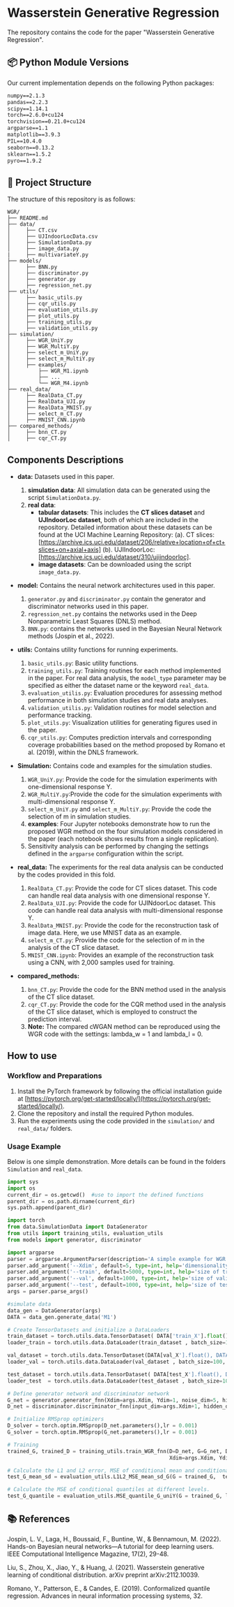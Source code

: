 # Wasserstein Generative Regression
The repository contains the code for the paper "Wasserstein Generative Regression".


## 📦 Python Module Versions
Our current implementation depends on the following Python packages:

```txt
numpy==2.1.3
pandas==2.2.3
scipy==1.14.1
torch==2.6.0+cu124
torchvision==0.21.0+cu124
argparse==1.1  
matplotlib==3.9.3
PIL==10.4.0
seaborn==0.13.2
sklearn==1.5.2
pyro==1.9.2
```
 

## 📁 Project Structure 
The structure of this repository is as follows:
``` 
WGR/
├── README.md
├── data/
│     ├── CT.csv
│     ├── UJIndoorLocData.csv
│     ├── SimulationData.py
│     ├── image_data.py
|     ├── multivariateY.py
├── models/
│     ├── BNN.py
│     ├── discriminator.py
│     ├── generator.py
│     ├── regression_net.py
├── utils/
│     ├── basic_utils.py 
│     ├── cqr_utils.py
│     ├── evaluation_utils.py
│     ├── plot_utils.py
│     ├── training_utils.py
│     ├── validation_utils.py
├── simulation/
│     ├── WGR_UniY.py
│     ├── WGR_MultiY.py
│     ├── select_m_UniY.py
│     ├── select_m_MultiY.py
│     ├── examples/
│         ├── WGR_M1.ipynb
│         ├── ...
│         └── WGR_M4.ipynb
├── real_data/
│     ├── RealData_CT.py
│     ├── RealData_UJI.py
│     ├── RealData_MNIST.py
│     ├── select_m_CT.py
│     ├── MNIST_CNN.ipynb
├── compared_methods/
│     ├── bnn_CT.py
│     ├── cqr_CT.py
```

## Components Descriptions
- **data:** Datasets used in this paper.
  1. **simulation data**: All simulation data can be generated using the script `SimulationData.py`.  
  2. **real data**:
     - **tabular datasets**: This includes the **CT slices dataset** and **UJIndoorLoc dataset**, both of which are included in the repository. Detailed information about these datasets can be found at the UCI Machine Learning Repository:
       (a). CT slices: [https://archive.ics.uci.edu/dataset/206/relative+location+of+ct+slices+on+axial+axis]
       (b). UJIIndoorLoc: [https://archive.ics.uci.edu/dataset/310/ujiindoorloc].
     - **image datasets**: Can be downloaded using the script `image_data.py`.
- **model:**  Contains the neural network architectures used in this paper.
  1. `generator.py` and `discriminator.py` contain the generator and discriminator networks used in this paper.
  2. `regression_net.py` contains the networks used in the Deep Nonparametric Least Squares (DNLS) method.
  3. `BNN.py`: contains the networks used in the Bayesian Neural Network methods (Jospin et al., 2022).
- **utils:**  Contains utility functions for running experiments.
  1. `basic_utils.py`: Basic utility functions.
  2. `training_utils.py`: Training routines for each method implemented in the paper. For real data analysis, the `model_type` parameter may be specified as either the dataset name or the keyword `real_data`.
  3. `evaluation_utilis.py`: Evaluation procedures for assessing method performance in both simulation studies and real data analyses.  
  4. `validation_utilis.py`: Validation routines for model selection and performance tracking.  
  5. `plot_utils.py`: Visualization utilities for generating figures used in the paper.
  6. `cqr_utils.py`: Computes prediction intervals and corresponding coverage probabilities based on the method proposed by Romano et al. (2019), within the DNLS framework.
- **Simulation:** Contains code and examples for the simulation studies.  
  1. `WGR_UniY.py`: Provide the code for the simulation experiments with one-dimensional response Y.
  2. `WGR_MultiY.py`:Provide the code for the simulation experiments with multi-dimensional response Y.
  3. `select_m_UniY.py` and `select_m_MultiY.py`: Provide the code the selection of m in simulation studies.
  4. **examples**: Four Jupyter notebooks demonstrate how to run the proposed WGR method on the four simulation models considered in the paper (each notebook shows results from a single replication).
  5. Sensitivity analysis can be performed by changing the settings defined in the `argparse` configuration within the script.

- **real_data:** The experiments for the real data analysis can be conducted by the codes provided in this fold.
  1. `RealData_CT.py`: Provide the code for CT slices dataset. This code can handle real data analysis with one dimensional response Y.
  2. `RealData_UJI.py`: Provide the code for UJINdoorLoc dataset. This code can handle real data analysis with multi-dimensional response Y.
  3. `RealData_MNIST.py`: Provide the code for the reconstruction task of image data. Here, we use MNIST data as an example.
  4. `select_m_CT.py`: Provide the code for the selection of m in the analysis of the CT slice dataset.
  5. `MNIST_CNN.ipynb`: Provides an example of the reconstruction task using a CNN, with 2,000 samples used for training.
- **compared_methods:**
  1. `bnn_CT.py`: Provide the code for the BNN method used in the analysis of the CT slice dataset.
  2. `cqr_CT.py`: Provide the code for the CQR method used in the analysis of the CT slice dataset, which is employed to construct the prediction interval.
  3. **Note:** The compared cWGAN method can be reproduced using the WGR code with the settings: lambda_w = 1 and lambda_l = 0. 

## How to use 
### Workflow and Preparations
1. Install the PyTorch framework by following the official installation guide at [https://pytorch.org/get-started/locally/](https://pytorch.org/get-started/locally/).  
2. Clone the repository and install the required Python modules.  
3. Run the experiments using the code provided in the `simulation/` and `real_data/` folders.
### Usage Example
Below is one simple demonstration. More details can be found in the folders `Simulation` and `real_data`.
```python
import sys
import os
current_dir = os.getcwd()  #use to import the defined functions
parent_dir = os.path.dirname(current_dir) 
sys.path.append(parent_dir)  

import torch
from data.SimulationData import DataGenerator
from utils import training_utils, evaluation_utils
from models import generator, discriminator

import argparse
parser = argparse.ArgumentParser(description='A simple example for WGR')
parser.add_argument('--Xdim', default=5, type=int, help='dimensionality of X')
parser.add_argument('--train', default=5000, type=int, help='size of train dataset')
parser.add_argument('--val', default=1000, type=int, help='size of validation dataset')
parser.add_argument('--test', default=1000, type=int, help='size of test dataset')
args = parser.parse_args()

#simulate data
data_gen = DataGenerator(args)
DATA = data_gen.generate_data('M1')

# Create TensorDatasets and initialize a DataLoaders
train_dataset = torch.utils.data.TensorDataset( DATA['train_X'].float(), DATA['train_Y'].float() )
loader_train = torch.utils.data.DataLoader(train_dataset , batch_size=128, shuffle=True)

val_dataset = torch.utils.data.TensorDataset(DATA[val_X'].float(), DATA[val_Y'].float() )
loader_val = torch.utils.data.DataLoader(val_dataset , batch_size=100, shuffle=True)

test_dataset = torch.utils.data.TensorDataset( DATA[test_X'].float(), DATA[test_Y'].float() )
loader_test  = torch.utils.data.DataLoader(test_dataset , batch_size=100, shuffle=True)

# Define generator network and discriminator network
G_net = generator.generator_fnn(Xdim=args.Xdim, Ydim=1, noise_dim=5, hidden_dims = [64, 32])
D_net = discriminator.discriminator_fnn(input_dim=args.Xdim+1, hidden_dims = [64, 32])

# Initialize RMSprop optimizers
D_solver = torch.optim.RMSprop(D_net.parameters(),lr = 0.001)
G_solver = torch.optim.RMSprop(G_net.parameters(),lr = 0.001)

# Training
trained_G, trained_D = training_utils.train_WGR_fnn(D=D_net, G=G_net, D_solver=D_solver, G_solver=G_solver, loader_train = loader_train, loader_val=loader_val, noise_dim=5,
                                                    Xdim=args.Xdim, Ydim=1, batch_size=128, save_path='./', device='cpu', num_epochs=200)

# Calculate the L1 and L2 error, MSE of conditional mean and conditional standard deviation on the test data  
test_G_mean_sd = evaluation_utils.L1L2_MSE_mean_sd_G(G = trained_G,  test_size = args.test, noise_dim=5,  batch_size=100, loader_dataset = loader_test )

# Calculate the MSE of conditional quantiles at different levels.
test_G_quantile = evaluation_utils.MSE_quantile_G_uniY(G = trained_G, loader_dataset = loader_test , noise_dim=5, test_size = args.test,  batch_size=100)
```
     
## 📚 References
Jospin, L. V., Laga, H., Boussaid, F., Buntine, W., & Bennamoun, M. (2022). Hands-on Bayesian neural networks—A tutorial for deep learning users. IEEE Computational Intelligence Magazine, 17(2), 29-48.

Liu, S., Zhou, X., Jiao, Y., & Huang, J. (2021). Wasserstein generative learning of conditional distribution. arXiv preprint arXiv:2112.10039.

Romano, Y., Patterson, E., & Candes, E. (2019). Conformalized quantile regression. Advances in neural information processing systems, 32.


